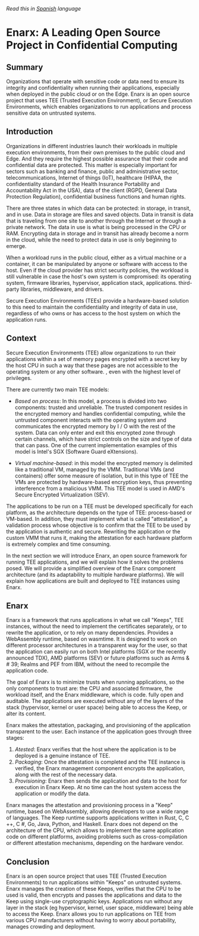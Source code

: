 *Read this in [Spanish](readme.md) language*

# Enarx: A Leading Open Source Project in Confidential Computing

## Summary

Organizations that operate with sensitive code or data need to ensure its integrity and confidentiality when running their applications, especially when deployed in the public cloud or on the Edge. Enarx is an open source project that uses TEE (Trusted Execution Environment), or Secure Execution Environments, which enables organizations to run applications and process sensitive data on untrusted systems.

## Introduction

Organizations in different industries launch their workloads in multiple execution environments, from their own premises to the public cloud and Edge. And they require the highest possible assurance that their code and confidential data are protected. This matter is especially important for sectors such as banking and finance, public and administrative sector, telecommunications, Internet of things (IoT), healthcare (HIPAA, the confidentiality standard of the Health Insurance Portability and Accountability Act in the USA), data of the client (RGPD, General Data Protection Regulation), confidential business functions and human rights.

There are three states in which data can be protected: in storage, in transit, and in use. Data in storage are files and saved objects. Data in transit is data that is traveling from one site to another through the Internet or through a private network. The data in use is what is being processed in the CPU or RAM. Encrypting data in storage and in transit has already become a norm in the cloud, while the need to protect data in use is only beginning to emerge.

When a workload runs in the public cloud, either as a virtual machine or a container, it can be manipulated by anyone or software with access to the host. Even if the cloud provider has strict security policies, the workload is still vulnerable in case the host's own system is compromised: its operating system, firmware libraries, hypervisor, application stack, applications. third-party libraries, middleware, and drivers.

Secure Execution Environments (TEEs) provide a hardware-based solution to this need to maintain the confidentiality and integrity of data in use, regardless of who owns or has access to the host system on which the application runs.

## Context

Secure Execution Environments (TEE) allow organizations to run their applications within a set of memory pages encrypted with a secret key by the host CPU in such a way that these pages are not accessible to the operating system or any other software. , even with the highest level of privileges.

There are currently two main TEE models:

- _Based on process_: In this model, a process is divided into two components: trusted and unreliable. The trusted component resides in the encrypted memory and handles confidential computing, while the untrusted component interacts with the operating system and communicates the encrypted memory by I / O with the rest of the system. Data can only enter and exit this encrypted zone through certain channels, which have strict controls on the size and type of data that can pass. One of the current implementation examples of this model is Intel's SGX (Software Guard eXtensions).

- _Virtual machine-based_: in this model the encrypted memory is delimited like a traditional VM, managed by the VMM. Traditional VMs (and containers) offer some measure of isolation, but in this type of TEE the VMs are protected by hardware-based encryption keys, thus preventing interference from a malicious VMM. This TEE model is used in AMD's Secure Encrypted Virtualization (SEV).

The applications to be run on a TEE must be developed specifically for each platform, as the architecture depends on the type of TEE: process-based or VM-based. In addition, they must implement what is called "attestation", a validation process whose objective is to confirm that the TEE to be used by the application is authentic and secure. Rewriting the application or the custom VMM that runs it, making the attestation for each hardware platform is extremely complex and time consuming.

In the next section we will introduce Enarx, an open source framework for running TEE applications, and we will explain how it solves the problems posed. We will provide a simplified overview of the Enarx component architecture (and its adaptability to multiple hardware platforms). We will explain how applications are built and deployed to TEE instances using Enarx.

## Enarx

Enarx is a framework that runs applications in what we call "Keeps", TEE instances, without the need to implement the certificates separately, or to rewrite the application, or to rely on many dependencies. Provides a WebAssembly runtime, based on wasmtime. It is designed to work on different processor architectures in a transparent way for the user, so that the application can easily run on both Intel platforms (SGX or the recently announced TDX), AMD platforms (SEV) or future platforms such as Arms & # 39; Realms and PEF from IBM, without the need to recompile the application code.

The goal of Enarx is to minimize trusts when running applications, so the only components to trust are: the CPU and associated firmware, the workload itself, and the Enarx middleware, which is code. fully open and auditable. The applications are executed without any of the layers of the stack (hypervisor, kernel or user space) being able to access the Keep, or alter its content.

Enarx makes the attestation, packaging, and provisioning of the application transparent to the user. Each instance of the application goes through three stages:

1. _Atested_: Enarx verifies that the host where the application is to be deployed is a genuine instance of TEE.
2. _Packaging_: Once the attestation is completed and the TEE instance is verified, the Enarx management component encrypts the application, along with the rest of the necessary data.
3. _Provisioning_: Enarx then sends the application and data to the host for execution in Enarx Keep. At no time can the host system access the application or modify the data.

Enarx manages the attestation and provisioning process in a "Keep" runtime, based on WebAssembly, allowing developers to use a wide range of languages. The Keep runtime supports applications written in Rust, C, C ++, C #, Go, Java, Python, and Haskell. Enarx does not depend on the architecture of the CPU, which allows to implement the same application code on different platforms, avoiding problems such as cross-compilation or different attestation mechanisms, depending on the hardware vendor.

## Conclusion

Enarx is an open source project that uses TEE (Trusted Execution Environments) to run applications within "Keeps" on untrusted systems. Enarx manages the creation of these Keeps, verifies that the CPU to be used is valid, then encrypts and passes the applications and data to the Keep using single-use cryptographic keys. Applications run without any layer in the stack (eg hypervisor, kernel, user space, middleware) being able to access the Keep. Enarx allows you to run applications on TEE from various CPU manufacturers without having to worry about portability, manages crowding and deployment.
